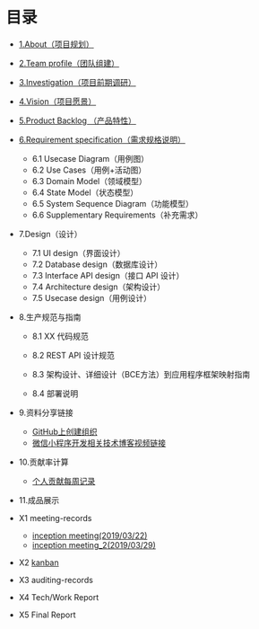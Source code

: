 # 目录
- [1.About（项目规划）](page/about.md)
- [2.Team profile（团队组建）](page/team_profile.md)
- [3.Investigation（项目前期调研）](page/Investigation.md)
- [4.Vision（项目愿景）](page/vision.md)
- [5.Product Backlog （产品特性）](page/product_backlog)
- [6.Requirement specification（需求规格说明）](page/product_requirement.md)
  - 6.1 Usecase Diagram（用例图）
  - 6.2 Use Cases（用例+活动图）
  - 6.3 Domain Model（领域模型）
  - 6.4 State Model（状态模型）
  - 6.5 System Sequence Diagram（功能模型）
  - 6.6 Supplementary Requirements（补充需求）
- 7.Design（设计）
  - 7.1 UI design（界面设计）
  - 7.2 Database design（数据库设计）
  - 7.3 Interface API design（接口 API 设计）
  - 7.4 Architecture design（架构设计）
  - 7.5 Usecase design（用例设计）
- 8.生产规范与指南
  - 8.1 XX 代码规范

  - 8.2 REST API 设计规范

  - 8.3 架构设计、详细设计（BCE方法）到应用程序框架映射指南

  - 8.4 部署说明
- 9.资料分享链接
  - [GitHub上创建组织](https://www.cnblogs.com/haore147/p/4219673.html)
  - [微信小程序开发相关技术博客视频链接](page/technique_learning.md)
- 10.贡献率计算
  - [个人贡献每周记录](https://docs.qq.com/sheet/DV1JYc2FLV2Rxc1hK?opendocxfrom=admin&tab=BB08J2)
- 11.成品展示
- X1 meeting-records

  - [inception meeting(2019/03/22)](page/inception_meeting.md)
  - [inception meeting_2(2019/03/29)](page/meeting_record_2.md)
- X2 [kanban](https://github.com/ljhnhlh/ljhnhlh.github.io/projects)
- X3 auditing-records
- X4 Tech/Work Report
- X5 Final Report
